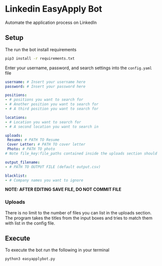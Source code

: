 # Linkedin EasyApply Bot
Automate the application process on LinkedIn


## Setup 

The run the bot install requirements
```bash
pip3 install -r requirements.txt
```

Enter your username, password, and search settings into the `config.yaml` file

```yaml
username: # Insert your username here
password: # Insert your password here

positions:
- # positions you want to search for
- # Another position you want to search for
- # A third position you want to search for

locations:
- # Location you want to search for
- # A second location you want to search in 

uploads:
 Resume: # PATH TO Resume 
 Cover Letter: # PATH TO cover letter
 Photo: # PATH TO photo
# Note file_key:file_paths contained inside the uploads section should be writted without a dash ('-') 

output_filename:
- # PATH TO OUTPUT FILE (default output.csv)

blacklist:
- # Company names you want to ignore
```
__NOTE: AFTER EDITING SAVE FILE, DO NOT COMMIT FILE__

### Uploads

There is no limit to the number of files you can list in the uploads section. 
The program takes the titles from the input boxes and tries to match them with 
list in the config file.

## Execute

To execute the bot run the following in your terminal
```
python3 easyapplybot.py
```

